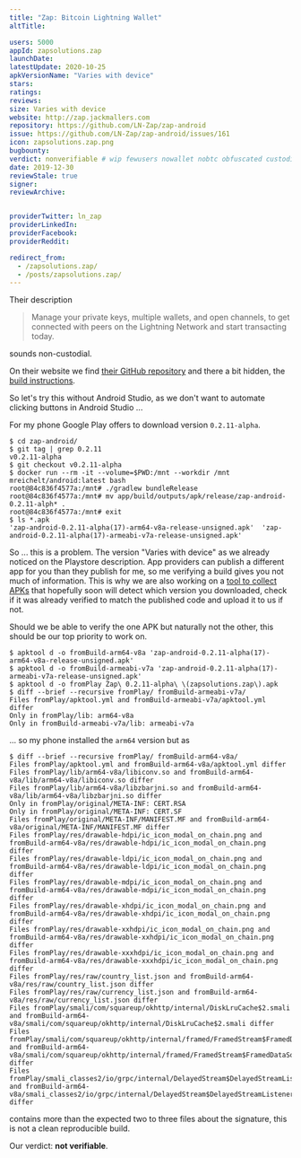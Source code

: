 ```yaml
---
title: "Zap: Bitcoin Lightning Wallet"
altTitle: 

users: 5000
appId: zapsolutions.zap
launchDate: 
latestUpdate: 2020-10-25
apkVersionName: "Varies with device"
stars: 
ratings: 
reviews: 
size: Varies with device
website: http://zap.jackmallers.com
repository: https://github.com/LN-Zap/zap-android
issue: https://github.com/LN-Zap/zap-android/issues/161
icon: zapsolutions.zap.png
bugbounty: 
verdict: nonverifiable # wip fewusers nowallet nobtc obfuscated custodial nosource nonverifiable reproducible bounty defunct
date: 2019-12-30
reviewStale: true
signer: 
reviewArchive:


providerTwitter: ln_zap
providerLinkedIn: 
providerFacebook: 
providerReddit: 

redirect_from:
  - /zapsolutions.zap/
  - /posts/zapsolutions.zap/
---
```



Their description

> Manage your private keys, multiple wallets, and open channels, to get
  connected with peers on the Lightning Network and start transacting today.

sounds non-custodial.

On their website we find [their GitHub repository](https://github.com/LN-Zap/zap-android)
and there a bit hidden, the [build instructions](https://github.com/LN-Zap/zap-android/blob/master/docs/INSTALL.md#build-apk-and-install-it-later-on-phone).

So let's try this without Android Studio, as we don't want to automate clicking
buttons in Android Studio ...

For my phone Google Play offers to download version `0.2.11-alpha`.

```
$ cd zap-android/
$ git tag | grep 0.2.11
v0.2.11-alpha
$ git checkout v0.2.11-alpha 
$ docker run --rm -it --volume=$PWD:/mnt --workdir /mnt mreichelt/android:latest bash
root@84c836f4577a:/mnt# ./gradlew bundleRelease
root@84c836f4577a:/mnt# mv app/build/outputs/apk/release/zap-android-0.2.11-alph* .
root@84c836f4577a:/mnt# exit
$ ls *.apk
'zap-android-0.2.11-alpha(17)-arm64-v8a-release-unsigned.apk'  'zap-android-0.2.11-alpha(17)-armeabi-v7a-release-unsigned.apk'
```

So ... this is a problem. The version "Varies with device" as we already noticed
on the Playstore description. App providers can publish a different app for you
than they publish for me, so me verifying a build gives you not much of
information. This is why we are also working on a
[tool to collect APKs](https://gitlab.com/walletscrutiny/walletscrutinyandroid)
that hopefully soon will detect which version you downloaded, check if it was
already verified to match the published code and upload it to us if not.

Should we be able to verify the one APK but naturally not the other, this should
be our top priority to work on.

```
$ apktool d -o fromBuild-arm64-v8a 'zap-android-0.2.11-alpha(17)-arm64-v8a-release-unsigned.apk'
$ apktool d -o fromBuild-armeabi-v7a 'zap-android-0.2.11-alpha(17)-armeabi-v7a-release-unsigned.apk'
$ apktool d -o fromPlay Zap\ 0.2.11-alpha\ \(zapsolutions.zap\).apk 
$ diff --brief --recursive fromPlay/ fromBuild-armeabi-v7a/
Files fromPlay/apktool.yml and fromBuild-armeabi-v7a/apktool.yml differ
Only in fromPlay/lib: arm64-v8a
Only in fromBuild-armeabi-v7a/lib: armeabi-v7a
```

... so my phone installed the `arm64` version but as

```
$ diff --brief --recursive fromPlay/ fromBuild-arm64-v8a/
Files fromPlay/apktool.yml and fromBuild-arm64-v8a/apktool.yml differ
Files fromPlay/lib/arm64-v8a/libiconv.so and fromBuild-arm64-v8a/lib/arm64-v8a/libiconv.so differ
Files fromPlay/lib/arm64-v8a/libzbarjni.so and fromBuild-arm64-v8a/lib/arm64-v8a/libzbarjni.so differ
Only in fromPlay/original/META-INF: CERT.RSA
Only in fromPlay/original/META-INF: CERT.SF
Files fromPlay/original/META-INF/MANIFEST.MF and fromBuild-arm64-v8a/original/META-INF/MANIFEST.MF differ
Files fromPlay/res/drawable-hdpi/ic_icon_modal_on_chain.png and fromBuild-arm64-v8a/res/drawable-hdpi/ic_icon_modal_on_chain.png differ
Files fromPlay/res/drawable-ldpi/ic_icon_modal_on_chain.png and fromBuild-arm64-v8a/res/drawable-ldpi/ic_icon_modal_on_chain.png differ
Files fromPlay/res/drawable-mdpi/ic_icon_modal_on_chain.png and fromBuild-arm64-v8a/res/drawable-mdpi/ic_icon_modal_on_chain.png differ
Files fromPlay/res/drawable-xhdpi/ic_icon_modal_on_chain.png and fromBuild-arm64-v8a/res/drawable-xhdpi/ic_icon_modal_on_chain.png differ
Files fromPlay/res/drawable-xxhdpi/ic_icon_modal_on_chain.png and fromBuild-arm64-v8a/res/drawable-xxhdpi/ic_icon_modal_on_chain.png differ
Files fromPlay/res/drawable-xxxhdpi/ic_icon_modal_on_chain.png and fromBuild-arm64-v8a/res/drawable-xxxhdpi/ic_icon_modal_on_chain.png differ
Files fromPlay/res/raw/country_list.json and fromBuild-arm64-v8a/res/raw/country_list.json differ
Files fromPlay/res/raw/currency_list.json and fromBuild-arm64-v8a/res/raw/currency_list.json differ
Files fromPlay/smali/com/squareup/okhttp/internal/DiskLruCache$2.smali and fromBuild-arm64-v8a/smali/com/squareup/okhttp/internal/DiskLruCache$2.smali differ
Files fromPlay/smali/com/squareup/okhttp/internal/framed/FramedStream$FramedDataSource.smali and fromBuild-arm64-v8a/smali/com/squareup/okhttp/internal/framed/FramedStream$FramedDataSource.smali differ
Files fromPlay/smali_classes2/io/grpc/internal/DelayedStream$DelayedStreamListener.smali and fromBuild-arm64-v8a/smali_classes2/io/grpc/internal/DelayedStream$DelayedStreamListener.smali differ
```

contains more than the expected two to three files about the signature, this is
not a clean reproducible build.

Our verdict: **not verifiable**.

